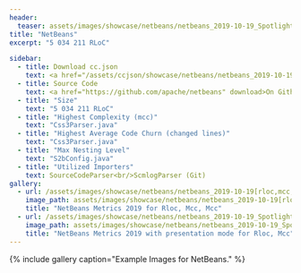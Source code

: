 ```yaml
---
header:
  teaser: assets/images/showcase/netbeans/netbeans_2019-10-19_Spotlight[rloc,mcc,mcc].png.png
title: "NetBeans"
excerpt: "5 034 211 RLoC"

sidebar:
  - title: Download cc.json
    text: <a href="/assets/ccjson/showcase/netbeans/netbeans_2019-10-19.cc.json" download>Code at 2019-10-19</a><br/><a href="/assets/ccjson/showcase/netbeans/netbeans_2018-10-19.cc.json" download>Code at 2018-10-19</a>
  - title: Source Code
    text: <a href="https://github.com/apache/netbeans" download>On Github</a>
  - title: "Size"
    text: "5 034 211 RLoC"
  - title: "Highest Complexity (mcc)"
    text: "Css3Parser.java"
  - title: "Highest Average Code Churn (changed lines)"
    text: "Css3Parser.java"
  - title: "Max Nesting Level"
    text: "S2bConfig.java"
  - title: "Utilized Importers"
    text: SourceCodeParser<br/>ScmlogParser (Git)
gallery:
  - url: /assets/images/showcase/netbeans/netbeans_2019-10-19[rloc,mcc,mcc].png
    image_path: assets/images/showcase/netbeans/netbeans_2019-10-19[rloc,mcc,mcc].png
    title: "NetBeans Metrics 2019 for Rloc, Mcc, Mcc"
  - url: /assets/images/showcase/netbeans/netbeans_2019-10-19_Spotlight[rloc,mcc,mcc].png.png
    image_path: assets/images/showcase/netbeans/netbeans_2019-10-19_Spotlight[rloc,mcc,mcc].png.png
    title: "NetBeans Metrics 2019 with presentation mode for Rloc, Mcc"
---
```


{% include gallery caption="Example Images for NetBeans." %}
